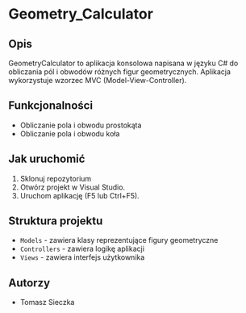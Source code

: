 # Geometry_Calculator

## Opis

GeometryCalculator to aplikacja konsolowa napisana w języku C# do obliczania pól i obwodów różnych figur geometrycznych. Aplikacja wykorzystuje wzorzec MVC (Model-View-Controller).

## Funkcjonalności

- Obliczanie pola i obwodu prostokąta
- Obliczanie pola i obwodu koła

## Jak uruchomić

1. Sklonuj repozytorium
2. Otwórz projekt w Visual Studio.
3. Uruchom aplikację (F5 lub Ctrl+F5).

## Struktura projektu

- `Models` - zawiera klasy reprezentujące figury geometryczne
- `Controllers` - zawiera logikę aplikacji
- `Views` - zawiera interfejs użytkownika

## Autorzy

- Tomasz Sieczka
